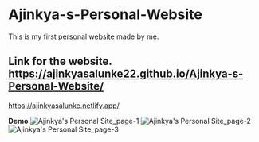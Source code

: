 # Ajinkya-s-Personal-Website
This is my first personal website made by me.

Link for the website.
https://ajinkyasalunke22.github.io/Ajinkya-s-Personal-Website/
-
https://ajinkyasalunke.netlify.app/

**Demo**
![Ajinkya's Personal Site_page-1](https://github.com/AjinkyaSalunke22/Ajinkya-s-Personal-Website/assets/114003751/697ef10e-8875-4500-8973-1ba5da0fdd62)
![Ajinkya's Personal Site_page-2](https://github.com/AjinkyaSalunke22/Ajinkya-s-Personal-Website/assets/114003751/bd7df1b1-f7f2-402b-9721-804b41fa62b9)
![Ajinkya's Personal Site_page-3](https://github.com/AjinkyaSalunke22/Ajinkya-s-Personal-Website/assets/114003751/5c6ac2f3-6b4c-4640-90cf-7ca3379fd212)

